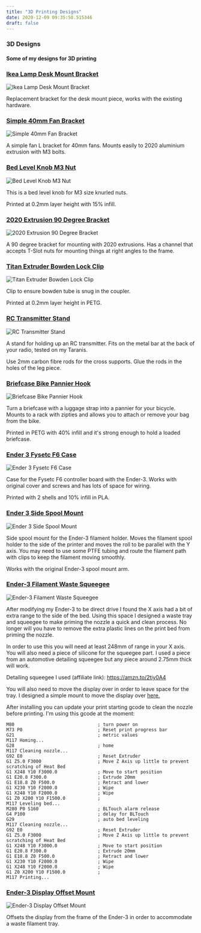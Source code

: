 ```yaml
---
title: "3D Printing Designs"
date: 2020-12-09 09:35:58.515346
draft: false
---
```


### 3D Designs

#### Some of my designs for 3D printing

### [Ikea Lamp Desk Mount Bracket](https://cults3d.com/en/3d-model/home/ikea-lamp-desk-mount-bracket)

![Ikea Lamp Desk Mount Bracket](IMG_0276_large.JPG)

Replacement bracket for the desk mount piece, works with the existing hardware.

### [Simple 40mm Fan Bracket](https://cults3d.com/en/3d-model/tool/simple-40mm-fan-bracket)

![Simple 40mm Fan Bracket](IMG_4640_large.jpg)

A simple fan L bracket for 40mm fans.  Mounts easily to 2020 aluminium extrusion with M3 bolts.

### [Bed Level Knob M3 Nut](https://cults3d.com/en/3d-model/tool/bed-level-knob-m3-nut)

![Bed Level Knob M3 Nut](P_20170719_100716_vHDR_Auto_cropped_large.jpg)

This is a bed level knob for M3 size knurled nuts.

Printed at 0.2mm layer height with 15% infill.

### [2020 Extrusion 90 Degree Bracket](https://cults3d.com/en/3d-model/tool/2020-extrusion-90-degree-bracket)

![2020 Extrusion 90 Degree Bracket](P_20170804_201850_cropped_large.jpeg)

A 90 degree bracket for mounting with 2020 extrusions.  Has a channel that accepts T-Slot nuts for mounting things at right angles to the frame.

### [Titan Extruder Bowden Lock Clip](https://cults3d.com/en/3d-model/tool/titan-extruder-bowden-lock-clip)

![Titan Extruder Bowden Lock Clip](titan_bowden_clip_large.jpg)

Clip to ensure bowden tube is snug in the coupler.

Printed at 0.2mm layer height in PETG.

### [RC Transmitter Stand](https://cults3d.com/en/3d-model/game/rc-transmitter-stand)

![RC Transmitter Stand](P_20180126_143849_vHDR_Auto_large.jpg)

A stand for holding up an RC transmitter.  Fits on the metal bar at the back of your radio, tested on my Taranis.

Use 2mm carbon fibre rods for the cross supports.  Glue the rods in the holes of the leg piece.

### [Briefcase Bike Pannier Hook](https://cults3d.com/en/3d-model/various/briefcase-bike-pannier-hook)

![Briefcase Bike Pannier Hook](P_20180523_200239_vHDR_Auto_large.jpg)

Turn a briefcase with a luggage strap into a pannier for your bicycle.  Mounts to a rack with zipties and allows you to attach or remove your bag from the bike.

Printed in PETG with 40% infill and it's strong enough to hold a loaded briefcase.

### [Ender 3 Fysetc F6 Case](https://cults3d.com/en/3d-model/tool/ender-3-fysetc-f6-case)

![Ender 3 Fysetc F6 Case](IMG_0031_large.JPG)

Case for the Fysetc F6 controller board with the Ender-3. Works with original cover and screws and has lots of space for wiring.

Printed with 2 shells and 10% infill in PLA.

### [Ender 3 Side Spool Mount](https://cults3d.com/en/3d-model/tool/ender-3-side-spool-mount)

![Ender 3 Side Spool Mount](IMG_0158_large.JPG)

Side spool mount for the Ender-3 filament holder. Moves the filament spool holder to the side of the printer and moves the roll to be parallel with the Y axis. You may need to use some PTFE tubing and route the filament path with clips to keep the filament moving smoothly.

Works with the original Ender-3 spool mount arm.

### [Ender-3 Filament Waste Squeegee](https://cults3d.com/en/3d-model/tool/ender-3-filament-waste-squeegee)

![Ender-3 Filament Waste Squeegee](ezgif.com-optimize2_large.gif)

After modifying my Ender-3 to be direct drive I found the X axis had a bit of extra range to the side of the bed. Using this space I designed a waste tray and squeegee to make priming the nozzle a quick and clean process. No longer will you have to remove the extra plastic lines on the print bed from priming the nozzle. 

In order to use this you will need at least 248mm of range in your X axis. You will also need a piece of silicone for the squeegee part. I used a piece from an automotive detailing squeegee but any piece around 2.75mm thick will work. 

Detailing squeegee I used (affiliate link): https://amzn.to/2tiy0A4

You will also need to move the display over in order to leave space for the tray. I designed a simple mount to move the display over [here.](https://www.thingiverse.com/thing:4048717)

After installing you can update your print starting gcode to clean the nozzle before printing. I'm using this gcode at the moment:

```
M80                               ; turn power on
M73 P0                            ; Reset print progress bar
G21                               ; metric values
M117 Homing...
G28                               ; home
M117 Cleaning nozzle...
G92 E0                            ; Reset Extruder
G1 Z5.0 F3000                     ; Move Z Axis up little to prevent scratching of Heat Bed
G1 X248 Y10 F3000.0               ; Move to start position
G1 E20.8 F300.0                   ; Extrude 20mm
G1 E18.8 Z0 F500.0                ; Retract and lower
G1 X230 Y10 F2000.0               ; Wipe
G1 X248 Y10 F2000.0               ; Wipe
G1 Z0 X200 Y10 F1500.0            ; 
M117 Leveling bed...
M280 P0 S160                      ; BLTouch alarm release
G4 P100                           ; delay for BLTouch
G29                               ; auto bed leveling
M117 Cleaning nozzle...
G92 E0                            ; Reset Extruder
G1 Z5.0 F3000                     ; Move Z Axis up little to prevent scratching of Heat Bed
G1 X248 Y10 F3000.0               ; Move to start position
G1 E20.8 F300.0                   ; Extrude 20mm
G1 E18.8 Z0 F500.0                ; Retract and lower
G1 X230 Y10 F2000.0               ; Wipe
G1 X248 Y10 F2000.0               ; Wipe
G1 Z0 X200 Y10 F1500.0            ; 
M117 Printing...
```

### [Ender-3 Display Offset Mount](https://cults3d.com/en/3d-model/tool/ender-3-display-offset-mount)

![Ender-3 Display Offset Mount](IMG_0181_large.JPG)

Offsets the display from the frame of the Ender-3 in order to accommodate a waste filament tray.

